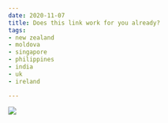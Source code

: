 ```yaml
---
date: 2020-11-07
title: Does this link work for you already?
tags:
- new zealand
- moldova
- singapore
- philippines
- india
- uk
- ireland

---
```

[![](/images/weather_qr-code.jpg)](https://apple.co/38mPAp0 "Get from the AppStore")